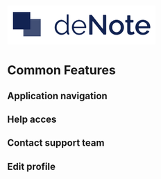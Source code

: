 ![deNote Logo](./assets/images/denote-logo.png)

# Common Features

## Application navigation

## Help acces

## Contact support team

## Edit profile

